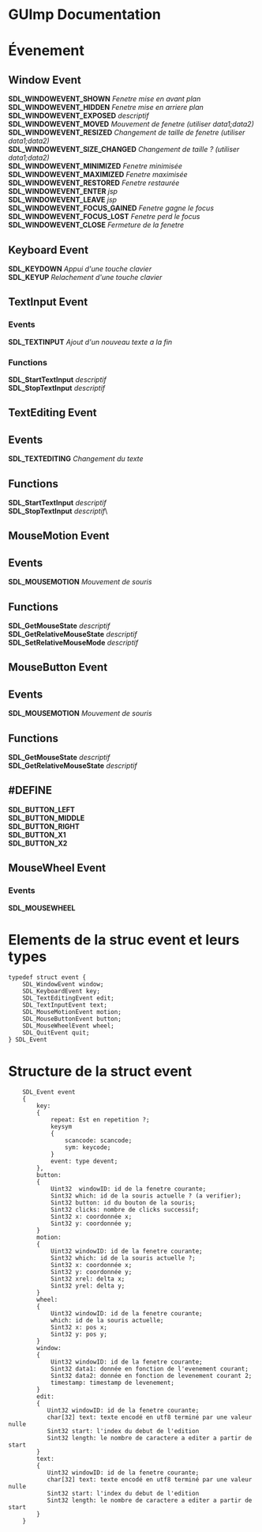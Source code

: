 # **GUImp Documentation**
# Évenement
## Window Event
**SDL_WINDOWEVENT_SHOWN** *Fenetre mise en avant plan*\
**SDL_WINDOWEVENT_HIDDEN** *Fenetre mise en arriere plan*\
**SDL_WINDOWEVENT_EXPOSED** *descriptif*\
**SDL_WINDOWEVENT_MOVED** *Mouvement de fenetre (utiliser data1;data2)*\
**SDL_WINDOWEVENT_RESIZED** *Changement de taille de fenetre (utiliser data1;data2)*\
**SDL_WINDOWEVENT_SIZE_CHANGED** *Changement de taille ? (utiliser data1;data2)*\
**SDL_WINDOWEVENT_MINIMIZED** *Fenetre minimisée*\
**SDL_WINDOWEVENT_MAXIMIZED** *Fenetre maximisée*\
**SDL_WINDOWEVENT_RESTORED** *Fenetre restaurée*\
**SDL_WINDOWEVENT_ENTER** *jsp*\
**SDL_WINDOWEVENT_LEAVE** *jsp*\
**SDL_WINDOWEVENT_FOCUS_GAINED** *Fenetre gagne le focus*\
**SDL_WINDOWEVENT_FOCUS_LOST** *Fenetre perd le focus*\
**SDL_WINDOWEVENT_CLOSE** *Fermeture de la fenetre*
## Keyboard Event   
**SDL_KEYDOWN** *Appui d'une touche clavier*\
**SDL_KEYUP** *Relachement d'une touche clavier*
## TextInput Event
### Events
**SDL_TEXTINPUT** *Ajout d'un nouveau texte a la fin*
### Functions
**SDL_StartTextInput** *descriptif*\
**SDL_StopTextInput** *descriptif*
## TextEditing Event
## Events
**SDL_TEXTEDITING** *Changement du texte*
## Functions
**SDL_StartTextInput** *descriptif*\
**SDL_StopTextInput** *descriptif*\
## MouseMotion Event
## Events
**SDL_MOUSEMOTION** *Mouvement de souris*
## Functions
**SDL_GetMouseState** *descriptif*\
**SDL_GetRelativeMouseState** *descriptif*\
**SDL_SetRelativeMouseMode** *descriptif*
## MouseButton Event
## Events
**SDL_MOUSEMOTION** *Mouvement de souris*
## Functions
**SDL_GetMouseState** *descriptif*\
**SDL_GetRelativeMouseState** *descriptif*
## #DEFINE
**SDL_BUTTON_LEFT**\
**SDL_BUTTON_MIDDLE**\
**SDL_BUTTON_RIGHT**\
**SDL_BUTTON_X1**\
**SDL_BUTTON_X2**
## MouseWheel Event
### Events
**SDL_MOUSEWHEEL**
# Elements de la struc event et leurs types
    typedef struct event {
        SDL_WindowEvent window;
        SDL_KeyboardEvent key;
        SDL_TextEditingEvent edit;
        SDL_TextInputEvent text;
        SDL_MouseMotionEvent motion;
        SDL_MouseButtonEvent button;
        SDL_MouseWheelEvent wheel;
        SDL_QuitEvent quit;
    } SDL_Event
# Structure de la struct event
        SDL_Event event
        {
            key:
            {
                repeat: Est en repetition ?;
                keysym
                {
                    scancode: scancode;
                    sym: keycode;
                }
                event: type devent;
            },
            button:
            {
                Uint32  windowID: id de la fenetre courante;
                Sint32 which: id de la souris actuelle ? (a verifier);
                Sint32 button: id du bouton de la souris;
                Sint32 clicks: nombre de clicks successif;
                Sint32 x: coordonnée x;
                Sint32 y: coordonnée y;
            }    
            motion:
            {
                Uint32 windowID: id de la fenetre courante;
                Sint32 which: id de la souris actuelle ?;
                Sint32 x: coordonnée x;
                Sint32 y: coordonnée y;
                Sint32 xrel: delta x;
                Sint32 yrel: delta y;
            }            
            wheel:
            {
                Uint32 windowID: id de la fenetre courante;
                which: id de la souris actuelle;
                Sint32 x: pos x;           
                Sint32 y: pos y;
            }       
            window:
            {
                Uint32 windowID: id de la fenetre courante;
                Sint32 data1: donnée en fonction de l'evenement courant;
                Sint32 data2: donnée en fonction de levenement courant 2;
                timestamp: timestamp de levenement;
            }           
            edit:
            {
               Uint32 windowID: id de la fenetre courante;
               char[32] text: texte encodé en utf8 terminé par une valeur nulle
               Sint32 start: l'index du debut de l'edition
               Sint32 length: le nombre de caractere a editer a partir de start
            }
            text:
            {
               Uint32 windowID: id de la fenetre courante;
               char[32] text: texte encodé en utf8 terminé par une valeur nulle
               Sint32 start: l'index du debut de l'edition
               Sint32 length: le nombre de caractere a editer a partir de start
            }
        }
